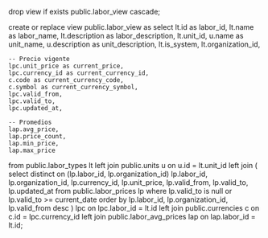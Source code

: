 drop view if exists public.labor_view cascade;

create or replace view public.labor_view as
select
    lt.id as labor_id,
    lt.name as labor_name,
    lt.description as labor_description,
    lt.unit_id,
    u.name as unit_name,
    u.description as unit_description,
    lt.is_system,
    lt.organization_id,

    -- Precio vigente
    lpc.unit_price as current_price,
    lpc.currency_id as current_currency_id,
    c.code as current_currency_code,
    c.symbol as current_currency_symbol,
    lpc.valid_from,
    lpc.valid_to,
    lpc.updated_at,

    -- Promedios
    lap.avg_price,
    lap.price_count,
    lap.min_price,
    lap.max_price

from public.labor_types lt
left join public.units u on u.id = lt.unit_id
left join (
    select distinct on (lp.labor_id, lp.organization_id)
        lp.labor_id,
        lp.organization_id,
        lp.currency_id,
        lp.unit_price,
        lp.valid_from,
        lp.valid_to,
        lp.updated_at
    from public.labor_prices lp
    where lp.valid_to is null or lp.valid_to >= current_date
    order by lp.labor_id, lp.organization_id, lp.valid_from desc
) lpc on lpc.labor_id = lt.id
left join public.currencies c on c.id = lpc.currency_id
left join public.labor_avg_prices lap on lap.labor_id = lt.id;
